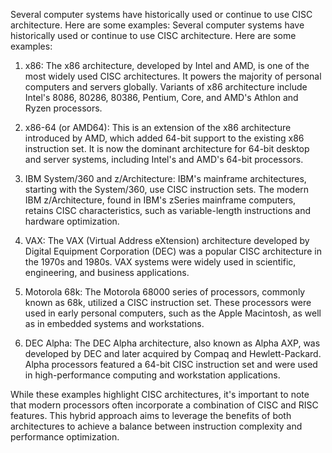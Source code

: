 Several computer systems have historically used or continue to use CISC architecture. Here are some examples:
Several computer systems have historically used or continue to use CISC architecture. Here are some examples:

1. x86: The x86 architecture, developed by Intel and AMD, is one of the most widely used CISC architectures. It powers the majority of personal computers and servers globally. Variants of x86 architecture include Intel's 8086, 80286, 80386, Pentium, Core, and AMD's Athlon and Ryzen processors.

2. x86-64 (or AMD64): This is an extension of the x86 architecture introduced by AMD, which added 64-bit support to the existing x86 instruction set. It is now the dominant architecture for 64-bit desktop and server systems, including Intel's and AMD's 64-bit processors.

3. IBM System/360 and z/Architecture: IBM's mainframe architectures, starting with the System/360, use CISC instruction sets. The modern IBM z/Architecture, found in IBM's zSeries mainframe computers, retains CISC characteristics, such as variable-length instructions and hardware optimization.

4. VAX: The VAX (Virtual Address eXtension) architecture developed by Digital Equipment Corporation (DEC) was a popular CISC architecture in the 1970s and 1980s. VAX systems were widely used in scientific, engineering, and business applications.

5. Motorola 68k: The Motorola 68000 series of processors, commonly known as 68k, utilized a CISC instruction set. These processors were used in early personal computers, such as the Apple Macintosh, as well as in embedded systems and workstations.

6. DEC Alpha: The DEC Alpha architecture, also known as Alpha AXP, was developed by DEC and later acquired by Compaq and Hewlett-Packard. Alpha processors featured a 64-bit CISC instruction set and were used in high-performance computing and workstation applications.

While these examples highlight CISC architectures, it's important to note that modern processors often incorporate a combination of CISC and RISC features. This hybrid approach aims to leverage the benefits of both architectures to achieve a balance between instruction complexity and performance optimization.